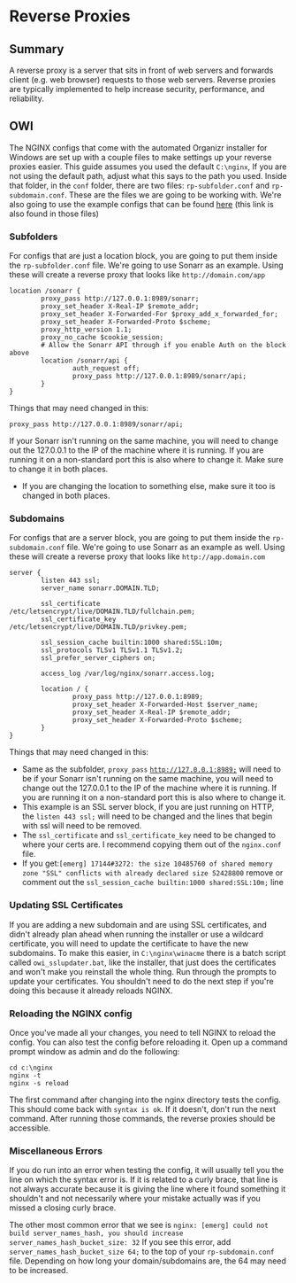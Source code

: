 # Reverse Proxies

## Summary

A reverse proxy is a server that sits in front of web servers and forwards client \(e.g. web browser\) requests to those web servers. Reverse proxies are typically implemented to help increase security, performance, and reliability.

## OWI <a id="bkmrk-page-title"></a>

The NGINX configs that come with the automated Organizr installer for Windows are set up with a couple files to make settings up your reverse proxies easier. This guide assumes you used the default `C:\nginx`, If you are not using the default path, adjust what this says to the path you used. Inside that folder, in the `conf` folder, there are two files: `rp-subfolder.conf` and `rp-subdomain.conf`. These are the files we are going to be working with. We're also going to use the example configs that can be found [here](https://github.com/organizrTools/Config-Collections-for-Nginx) \(this link is also found in those files\)

### **Subfolders**

 For configs that are just a location block, you are going to put them inside the `rp-subfolder.conf` file. We're going to use Sonarr as an example. Using these will create a reverse proxy that looks like `http://domain.com/app`

```text
location /sonarr {
        proxy_pass http://127.0.0.1:8989/sonarr;
        proxy_set_header X-Real-IP $remote_addr;
        proxy_set_header X-Forwarded-For $proxy_add_x_forwarded_for;
        proxy_set_header X-Forwarded-Proto $scheme;
        proxy_http_version 1.1;
        proxy_no_cache $cookie_session;
        # Allow the Sonarr API through if you enable Auth on the block above
        location /sonarr/api { 
                auth_request off;
                proxy_pass http://127.0.0.1:8989/sonarr/api;
        }
}
```

Things that may need changed in this:

```text
proxy_pass http://127.0.0.1:8989/sonarr/api;
```

If your Sonarr isn't running on the same machine, you will need to change out the 127.0.0.1 to the IP of the machine where it is running. If you are running it on a non-standard port this is also where to change it. Make sure to change it in both places. 

* If you are changing the location to something else, make sure it too is changed in both places.

### Subdomains

 For configs that are a server block, you are going to put them inside the `rp-subdomain.conf` file. We're going to use Sonarr as an example as well. Using these will create a reverse proxy that looks like `http://app.domain.com`

```text
server {
        listen 443 ssl;
        server_name sonarr.DOMAIN.TLD;

        ssl_certificate /etc/letsencrypt/live/DOMAIN.TLD/fullchain.pem;
        ssl_certificate_key /etc/letsencrypt/live/DOMAIN.TLD/privkey.pem;

        ssl_session_cache builtin:1000 shared:SSL:10m;
        ssl_protocols TLSv1 TLSv1.1 TLSv1.2;
        ssl_prefer_server_ciphers on;

        access_log /var/log/nginx/sonarr.access.log;

        location / {
                proxy_pass http://127.0.0.1:8989;
                proxy_set_header X-Forwarded-Host $server_name;
                proxy_set_header X-Real-IP $remote_addr;
                proxy_set_header X-Forwarded-Proto $scheme;
        }
}
```



Things that may need changed in this:

* Same as the subfolder, `proxy_pass` [`http://127.0.0.1:8989;`](http://127.0.0.1:8989/sonarr;) will need to be if your Sonarr isn't running on the same machine, you will need to change out the 127.0.0.1 to the IP of the machine where it is running. If you are running it on a non-standard port this is also where to change it.
* This example is an SSL server block, if you are just running on HTTP, the `listen 443 ssl;` will need to be changed and the lines that begin with ssl will need to be removed.
* The `ssl_certificate` and `ssl_certificate_key` need to be changed to where your certs are. I recommend copying them out of the `nginx.conf` file.
* If you get:`[emerg] 17144#3272: the size 10485760 of shared memory zone "SSL" conflicts with already declared size 52428800` remove or comment out the `ssl_session_cache builtin:1000 shared:SSL:10m;` line

### **Updating SSL Certificates**

If you are adding a new subdomain and are using SSL certificates, and didn't already plan ahead when running the installer or use a wildcard certificate, you will need to update the certificate to have the new subdomains. To make this easier, in `C:\nginx\winacme` there is a batch script called `owi_sslupdater.bat`, like the installer, that just does the certificates and won't make you reinstall the whole thing. Run through the prompts to update your certificates. You shouldn't need to do the next step if you're doing this because it already reloads NGINX.

### **Reloading the NGINX config**

Once you've made all your changes, you need to tell NGINX to reload the config. You can also test the config before reloading it. Open up a command prompt window as admin and do the following:

```text
cd c:\nginx
nginx -t
nginx -s reload
```

The first command after changing into the nginx directory tests the config. This should come back with `syntax is ok`. If it doesn't, don't run the next command. After running those commands, the reverse proxies should be accessible.

### **Miscellaneous Errors**

If you do run into an error when testing the config, it will usually tell you the line on which the syntax error is. If it is related to a curly brace, that line is not always accurate because it is giving the line where it found something it shouldn't and not necessarily where your mistake actually was if you missed a closing curly brace. 

The other most common error that we see is `nginx: [emerg] could not build server_names_hash, you should increase server_names_hash_bucket_size: 32` If you see this error, add `server_names_hash_bucket_size 64;` to the top of your `rp-subdomain.conf` file. Depending on how long your domain/subdomains are, the 64 may need to be increased. 

